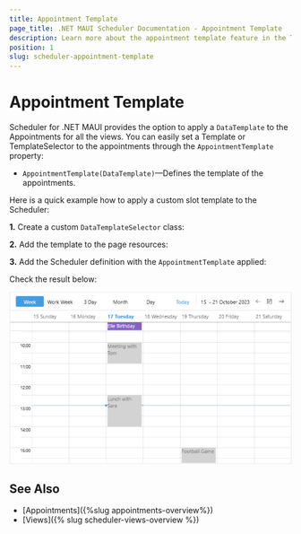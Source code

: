 ```yaml
---
title: Appointment Template
page_title: .NET MAUI Scheduler Documentation - Appointment Template
description: Learn more about the appointment template feature in the Telerik UI for .NET MAUI Scheduler control.
position: 1
slug: scheduler-appointment-template
---
```


# Appointment Template

Scheduler for .NET MAUI provides the option to apply a `DataTemplate` to the Appointments for all the views. You can easily set a Template or TemplateSelector to the appointments through the `AppointmentTemplate` property:

* `AppointmentTemplate(DataTemplate)`&mdash;Defines the template of the appointments.

Here is a quick example how to apply a custom slot template to the Scheduler:

**1.** Create a custom `DataTemplateSelector` class:

<snippet id='scheduler-customappointmentdatatemplate' />

**2.** Add the template to the page resources:

<snippet id='scheduler-appointment-template-selector' />

**3.** Add the Scheduler definition with the `AppointmentTemplate` applied:

<snippet id='scheduler-appointment-template' />

Check the result below:

![Telerik .NET MAUI Scheduler Appointment Template](../images/scheduler-appointment-template.png)

## See Also

- [Appointments]({%slug appointments-overview%})
- [Views]({% slug scheduler-views-overview %})